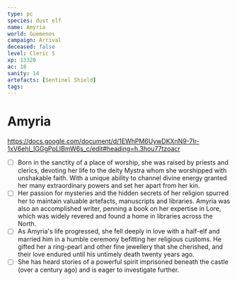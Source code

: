 ```yaml
---
type: pc
species: dust elf
name: Amyria
world: Guemenos
campaign: Arrival
deceased: false
level: Cleric 5
xp: 13320
ac: 18
sanity: 14
artefacts: [Sentinel Shield]
tags:
---
```


# Amyria

https://docs.google.com/document/d/1EWhPM6UywDKXnN9-7Ir-1xV6ehI_IGGgPpLIBmW6s_c/edit#heading=h.3hou77tzoacr

- [ ] Born in the sanctity of a place of worship, she was raised by priests and clerics, devoting her life to the deity Mystra whom she worshipped with unshakable faith. With a unique ability to channel divine energy granted her many extraordinary powers and set her apart from her kin.
- [ ] Her passion for mysteries and the hidden secrets of her religion spurred her to maintain valuable artefacts, manuscripts and libraries. Amyria was also an accomplished writer, penning a book on her expertise in Lore, which was widely revered and found a home in libraries across the North.
- [ ] As Amyria's life progressed, she fell deeply in love with a half-elf and married him in a humble ceremony befitting her religious customs. He gifted her a ring-pearl and other fine jewellery that she cherished, and their love endured until his untimely death twenty years ago.
- [ ] She has heard stories of a powerful spirit imprisoned beneath the castle (over a century ago) and is eager to investigate further.
